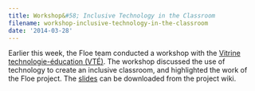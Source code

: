 ```yaml
---
title: Workshop&#58; Inclusive Technology in the Classroom
filename: workshop-inclusive-technology-in-the-classroom
date: '2014-03-28'
---
```

Earlier this week, the Floe team conducted a workshop with the
[Vitrine technologie-éducation (VTÉ)](http://www.vteducation.org/en/articles/step/information-and-communication-technology-integration-post-secondary-education).
The workshop discussed the use of technology to create an inclusive
classroom, and highlighted the work of the Floe project.
The [slides](http://wiki.fluidproject.org/download/attachments/1707985/VTE-InclusiveDesign.pdf?version=1&modificationDate=1395849223451&api=v2)
can be downloaded from the project wiki.
